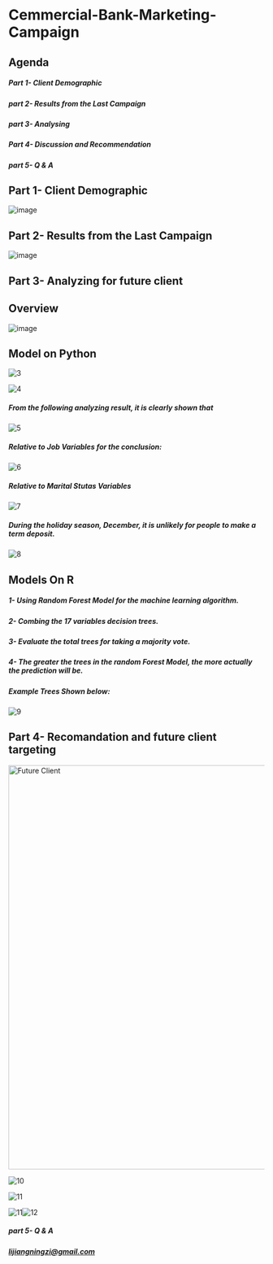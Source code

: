 # Cemmercial-Bank-Marketing-Campaign

## Agenda 
##### Part 1- Client Demographic
##### part 2- Results from the Last Campaign
##### part 3- Analysing 
##### Part 4- Discussion and Recommendation
##### part 5- Q & A





## Part 1- Client Demographic

![image](https://user-images.githubusercontent.com/43142255/194628076-3a12b340-4072-4e15-8478-b96e6708819e.png)

## Part 2- Results from the Last Campaign

![image](https://user-images.githubusercontent.com/43142255/194628148-45294da6-4822-48f4-8a84-c674ed2b7168.png)

## Part 3- Analyzing for future client

## Overview

![image](https://user-images.githubusercontent.com/43142255/194629489-aaef2dfc-8222-4732-987d-3aa1fdf90402.png)

## Model on Python
![3](https://user-images.githubusercontent.com/43142255/194160577-b399ca92-ee68-4c8b-ae76-a98057c18e02.png)

![4](https://user-images.githubusercontent.com/43142255/194160587-e400a908-2a7b-44ad-b8b5-445e0ba863bd.png)


##### From the following analyzing result, it is clearly shown that

![5](https://user-images.githubusercontent.com/43142255/194160602-d19dc092-3fdb-4746-81f0-169091708679.png)

##### Relative to Job Variables for the conclusion:


![6](https://user-images.githubusercontent.com/43142255/194160611-11c78607-c6fb-406f-8fe3-2e0bbe69a84a.png)

##### Relative to Marital Stutas Variables 


![7](https://user-images.githubusercontent.com/43142255/194160629-f9fea8a2-b361-4d40-8b5b-46a4afcb18b9.png)

##### During the holiday season, December, it is unlikely for people to make a term deposit.


![8](https://user-images.githubusercontent.com/43142255/194160642-676ae438-e172-41ae-9346-7bfcdeada65a.png)


## Models On R
##### 1- Using Random Forest Model for the machine learning algorithm.
##### 2- Combing the 17 variables decision trees.
##### 3- Evaluate the total trees for taking a majority vote.
##### 4- The greater the trees in the random Forest Model, the more actually the prediction will be.
##### Example Trees Shown below:

![9](https://user-images.githubusercontent.com/43142255/194160665-e4fa9ee3-69f8-4825-8c72-b1f1680a47a4.png)



## Part 4- Recomandation and future client targeting

<img width="795" alt="Future Client" src="https://user-images.githubusercontent.com/43142255/194624541-77b6d088-39ea-4b34-a988-c147014224a6.png">

![10](https://user-images.githubusercontent.com/43142255/194160678-3c653b16-3120-44c7-b5d7-d2a32ccb565b.png)
 
![11](https://user-images.githubusercontent.com/43142255/194160681-dd395873-323c-4b30-863c-f68a91a0b408.jpg)

![11](https://user-images.githubusercontent.com/43142255/194160697-5b74aecd-d950-48d0-8a45-e97e7963e136.png)![12](https://user-images.githubusercontent.com/43142255/194160709-c1e13f6e-296c-4a42-aa2d-f71c2497ee18.png)


##### part 5- Q & A
##### lijiangningzi@gmail.com


